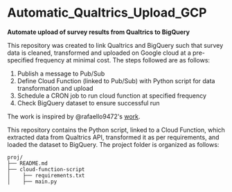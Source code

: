 # Automatic_Qualtrics_Upload_GCP

**Automate upload of survey results from Qualtrics to BigQuery**

This repository was created to link Qualtrics and BigQuery such that survey data is cleaned, transformed and uploaded on Google cloud at a pre-specified frequency at minimal cost. The steps followed are as follows:

1. Publish a message to Pub/Sub
2. Define Cloud Function (linked to Pub/Sub) with Python script for data transformation and upload
3. Schedule a CRON job to run cloud function at specified frequency
4. Check BigQuery dataset to ensure successful run

The work is inspired by @rafaello9472's [work](https://github.com/rafaello9472/c4ds). 

This repository contains the Python script, linked to a Cloud Function, which extracted data from Qualtrics API, transformed it as per requirements, and loaded the dataset to BigQuery. The project folder is organized as follows:

```
proj/
├── README.md
├── cloud-function-script   
│    ├── requirements.txt
│    ├── main.py
```

